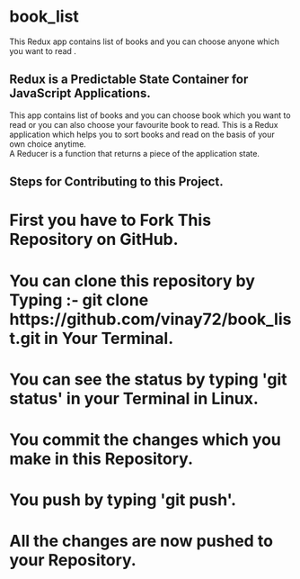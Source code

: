 # book_list
This Redux app contains list of books and you can choose anyone which you want to read . 
<h2>Redux is a Predictable State Container for JavaScript Applications.</h2>
This app contains list of books and you can choose book which you want to read or you can  also choose your favourite book to read.
This is a Redux application which helps you to sort books and read on the basis of your own choice anytime.<br>
A Reducer is a function that returns a piece of the application state.
<h2>Steps for Contributing to this Project.</h2>
<h1>First you have to Fork This Repository on GitHub.<br></h1>
<h1>You can clone this repository by Typing :- git clone https://github.com/vinay72/book_list.git in Your Terminal.</h1>
<h1>You can see the status by typing 'git status' in your Terminal in Linux.</h1>
<h1>You commit the changes which you make in this Repository.</h1>
<h1>You push by typing 'git push'.</h1>
<h1>All the changes are now pushed to your Repository.</h1>
